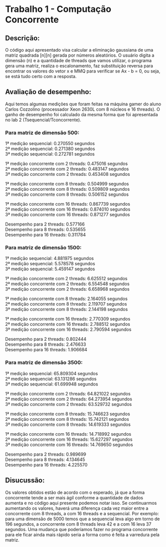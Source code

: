 # Trabalho 1 - Computação Concorrente

## Descrição:

O código aqui apresentado visa calcular a eliminação gaussiana de uma matriz quadrada [n][n] gerada por números aleatórios. O usuário digita a dimensão (n) e a quantidade de threads que vamos utilizar, o programa gera uma matriz, realiza o escalonamento, faz substituição reversa para encontrar os valores do vetor x e MMQ para verificar se Ax - b = 0, ou seja, se está tudo certo com a resposta.

##  Avaliação de desempenho:

Aqui temos algumas medições que foram feitas na máquina gamer do aluno Carlos Cozzolino (processador Xeon 2630L com 8 núcleos e 16 threads). O ganho de desempenho foi calculado da mesma forma que foi apresentada no lab 2 (Tsequencial/Tconcorrente).

### Para matriz de dimensão 500:

1ª medição sequencial:  0.270550 segundos\
2ª medição sequencial:  0.271380 segundos\
3ª medição sequencial:  0.272781 segundos

1ª medição concorrente com 2 threads: 0.475016 segundos\
2ª medição concorrente com 2 threads: 0.483147 segundos\
3ª medição concorrente com 2 threads: 0.453408 segundos

1ª medição concorrente com 8 threads: 0.504999 segundos\
2ª medição concorrente com 8 threads: 0.509809 segundos\
3ª medição concorrente com 8 threads: 0.506152 segundos

1ª medição concorrente com 16 threads: 0.867739 segundos\
2ª medição concorrente com 16 threads: 0.874010 segundos\
3ª medição concorrente com 16 threads: 0.871277 segundos

Desempenho para 2 threads:  0.577166\
Desempenho para 8 threads:  0.535655\
Desempenho para 16 threads: 0.311784

### Para matriz de dimensão 1500:

1ª medição sequencial:  4.881975 segundos\
2ª medição sequencial:  5.578578 segundos\
3ª medição sequencial:  5.459147 segundos

1ª medição concorrente com 2 threads: 6.625512 segundos\
2ª medição concorrente com 2 threads: 6.554548 segundos\
3ª medição concorrente com 2 threads: 6.658968 segundos

1ª medição concorrente com 8 threads: 2.164055 segundos\
2ª medição concorrente com 8 threads: 2.119707 segundos\
3ª medição concorrente com 8 threads: 2.144198 segundos

1ª medição concorrente com 16 threads: 2.770309 segundos\
2ª medição concorrente com 16 threads: 2.788512 segundos\
3ª medição concorrente com 16 threads: 2.790594 segundos

Desempenho para 2 threads:  0.802444\
Desempenho para 8 threads:  2.476633\
Desempenho para 16 threads: 1.906684

### Para matriz de dimensão 3500:

1ª medição sequencial:  65.809304 segundos\
2ª medição sequencial:  63.131286 segundos\
3ª medição sequencial:  61.699948 segundos

1ª medição concorrente com 2 threads: 64.821022 segundos\
2ª medição concorrente com 2 threads: 64.273954 segundos\
3ª medição concorrente com 2 threads: 63.529732 segundos

1ª medição concorrente com 8 threads: 15.746623 segundos\
2ª medição concorrente com 8 threads: 15.742121 segundos\
3ª medição concorrente com 8 threads: 14.619333 segundos

1ª medição concorrente com 16 threads: 14.718992 segundos\
2ª medição concorrente com 16 threads: 15.627297 segundos\
3ª medição concorrente com 16 threads: 14.769650 segundos

Desempenho para 2 threads:  0.989699\
Desempenho para 8 threads:  4.134645\
Desempenho para 16 threads: 4.225570

## Disucussão:

Os valores obtidos estão de acordo com o esperado, já que a forma concorrente tende a ser mais ágil conforme a quantidade de dados aumenta e no código aqui presente podemos notar isso. Se continuarmos aumentando os valores, haverá uma diferença cada vez maior entre a concorrente com 8 threads, a com 16 threads e a sequencial. Por exemplo: para uma dimensão de 5000 temos que a sequencial leva algo em torno de 196 segundos, a concorrente com 8 threads leva 42 e a com 16 leva 37 segundos.
Uma mudança que poderíamos fazer no programa concorrente para ele ficar ainda mais rápido seria a forma como é feita a varredura pela matriz.
